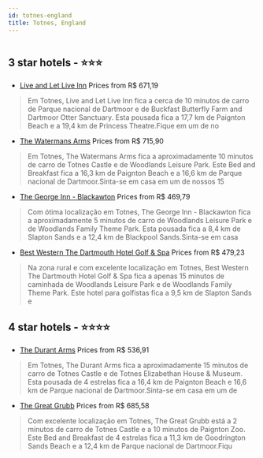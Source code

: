 ```yaml
---
id: totnes-england
title: Totnes, England
---
```


<center><img src="https://i.travelapi.com/hotels/25000000/24950000/24940600/24940563/1d5c095c_z.jpg" alt="" /></center>


##  3 star hotels - ⭐️⭐️⭐️

-    [Live and Let Live Inn](https://www.hurb.com/br/aud/https://www.hurb.com/br/hotels/totnes/live-and-let-live-inn-HT-1P5F?cmp=18055) Prices from R$ 671,19
   > Em Totnes, Live and Let Live Inn fica a cerca de 10 minutos de carro de Parque nacional de Dartmoor e de Buckfast Butterfly Farm and Dartmoor Otter Sanctuary.  Esta pousada fica a 17,7 km de Paignton Beach e a 19,4 km de Princess Theatre.Fique em um de no
-    [The Watermans Arms](https://www.hurb.com/br/aud/https://www.hurb.com/br/hotels/totnes/the-watermans-arms-HT-6YJ2?cmp=18055) Prices from R$ 715,90
   > Em Totnes, The Watermans Arms fica a aproximadamente 10 minutos de carro de Totnes Castle e de Woodlands Leisure Park.  Este Bed and Breakfast fica a 16,3 km de Paignton Beach e a 16,6 km de Parque nacional de Dartmoor.Sinta-se em casa em um de nossos 15 
-    [The George Inn - Blackawton](https://www.hurb.com/br/aud/https://www.hurb.com/br/hotels/totnes/the-george-inn-blackawton-HT-006L?cmp=18055) Prices from R$ 469,79
   > Com ótima localização em Totnes, The George Inn - Blackawton fica a aproximadamente 5 minutos de carro de Woodlands Leisure Park e de Woodlands Family Theme Park.  Esta pousada fica a 8,4 km de Slapton Sands e a 12,4 km de Blackpool Sands.Sinta-se em casa
-    [Best Western The Dartmouth Hotel Golf & Spa](https://www.hurb.com/br/aud/https://www.hurb.com/br/hotels/totnes/best-western-the-dartmouth-hotel-golf-spa-HT-HCCG?cmp=18055) Prices from R$ 479,23
   > Na zona rural e com excelente localização em Totnes, Best Western The Dartmouth Hotel Golf & Spa fica a apenas 15 minutos de caminhada de Woodlands Leisure Park e de Woodlands Family Theme Park.  Este hotel para golfistas fica a 9,5 km de Slapton Sands e 

##  4 star hotels - ⭐️⭐️⭐️⭐️

-    [The Durant Arms](https://www.hurb.com/br/aud/https://www.hurb.com/br/hotels/totnes/the-durant-arms-HT-09O5?cmp=18055) Prices from R$ 536,91
   > Em Totnes, The Durant Arms fica a aproximadamente 15 minutos de carro de Totnes Castle e de Totnes Elizabethan House & Museum.  Esta pousada de 4 estrelas fica a 16,4 km de Paignton Beach e 16,6 km de Parque nacional de Dartmoor.Sinta-se em casa em um de 
-    [The Great Grubb](https://www.hurb.com/br/aud/https://www.hurb.com/br/hotels/totnes/the-great-grubb-HT-19X9?cmp=18055) Prices from R$ 685,58
   > Com excelente localização em Totnes, The Great Grubb está a 2 minutos de carro de Totnes Castle e a 10 minutos de Paignton Zoo.  Este Bed and Breakfast de 4 estrelas fica a 11,3 km de Goodrington Sands Beach e a 12,4 km de Parque nacional de Dartmoor.Fiqu
